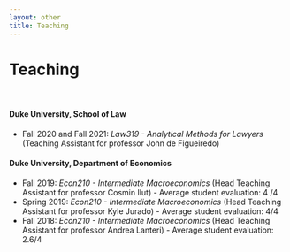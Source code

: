 ```yaml
---
layout: other
title: Teaching
---
```


<h1 class = "pageTitle"> Teaching </h1>
<br>

<h4> Duke University, School of Law </h4>

<ul>
  <li>Fall 2020 and Fall 2021: <i> Law319 - Analytical Methods for Lawyers</i> (Teaching Assistant for professor John de Figueiredo) </li>
</ul>

<h4> Duke University, Department of Economics </h4>
<ul>
  <li>Fall 2019: <i>Econ210 - Intermediate Macroeconomics</i> (Head Teaching Assistant for professor Cosmin Ilut) - Average student evaluation: 4 /4</li>
  <li> Spring 2019: <i>Econ210 - Intermediate Macroeconomics</i> (Head Teaching Assistant for professor Kyle Jurado) - Average student evaluation: 4/4 </li>
  <li> Fall 2018: <i>Econ210 - Intermediate Macroeconomics</i>  (Head Teaching Assistant for professor Andrea Lanteri) - Average student evaluation: 2.6/4 </li>
</ul>
